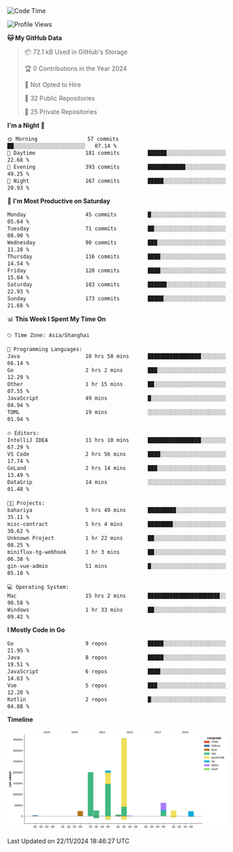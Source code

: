 <!--START_SECTION:waka-->
![Code Time](http://img.shields.io/badge/Code%20Time-2%2C928%20hrs%2014%20mins-blue)

![Profile Views](http://img.shields.io/badge/Profile%20Views-0-blue)

**🐱 My GitHub Data** 

> 📦 72.1 kB Used in GitHub's Storage 
 > 
> 🏆 0 Contributions in the Year 2024
 > 
> 🚫 Not Opted to Hire
 > 
> 📜 32 Public Repositories 
 > 
> 🔑 25 Private Repositories 
 > 
**I'm a Night 🦉** 

```text
🌞 Morning                57 commits          ██░░░░░░░░░░░░░░░░░░░░░░░   07.14 % 
🌆 Daytime                181 commits         ██████░░░░░░░░░░░░░░░░░░░   22.68 % 
🌃 Evening                393 commits         ████████████░░░░░░░░░░░░░   49.25 % 
🌙 Night                  167 commits         █████░░░░░░░░░░░░░░░░░░░░   20.93 % 
```
📅 **I'm Most Productive on Saturday** 

```text
Monday                   45 commits          █░░░░░░░░░░░░░░░░░░░░░░░░   05.64 % 
Tuesday                  71 commits          ██░░░░░░░░░░░░░░░░░░░░░░░   08.90 % 
Wednesday                90 commits          ███░░░░░░░░░░░░░░░░░░░░░░   11.28 % 
Thursday                 116 commits         ████░░░░░░░░░░░░░░░░░░░░░   14.54 % 
Friday                   120 commits         ████░░░░░░░░░░░░░░░░░░░░░   15.04 % 
Saturday                 183 commits         ██████░░░░░░░░░░░░░░░░░░░   22.93 % 
Sunday                   173 commits         █████░░░░░░░░░░░░░░░░░░░░   21.68 % 
```


📊 **This Week I Spent My Time On** 

```text
🕑︎ Time Zone: Asia/Shanghai

💬 Programming Languages: 
Java                     10 hrs 58 mins      █████████████████░░░░░░░░   66.14 % 
Go                       2 hrs 2 mins        ███░░░░░░░░░░░░░░░░░░░░░░   12.29 % 
Other                    1 hr 15 mins        ██░░░░░░░░░░░░░░░░░░░░░░░   07.55 % 
JavaScript               49 mins             █░░░░░░░░░░░░░░░░░░░░░░░░   04.94 % 
TOML                     19 mins             ░░░░░░░░░░░░░░░░░░░░░░░░░   01.94 % 

🔥 Editors: 
IntelliJ IDEA            11 hrs 10 mins      █████████████████░░░░░░░░   67.29 % 
VS Code                  2 hrs 56 mins       ████░░░░░░░░░░░░░░░░░░░░░   17.74 % 
GoLand                   2 hrs 14 mins       ███░░░░░░░░░░░░░░░░░░░░░░   13.49 % 
DataGrip                 14 mins             ░░░░░░░░░░░░░░░░░░░░░░░░░   01.48 % 

🐱‍💻 Projects: 
bahariya                 5 hrs 49 mins       █████████░░░░░░░░░░░░░░░░   35.11 % 
misc-contract            5 hrs 4 mins        ████████░░░░░░░░░░░░░░░░░   30.62 % 
Unknown Project          1 hr 22 mins        ██░░░░░░░░░░░░░░░░░░░░░░░   08.25 % 
miniflux-tg-webhook      1 hr 3 mins         ██░░░░░░░░░░░░░░░░░░░░░░░   06.38 % 
gin-vue-admin            51 mins             █░░░░░░░░░░░░░░░░░░░░░░░░   05.18 % 

💻 Operating System: 
Mac                      15 hrs 2 mins       ███████████████████████░░   90.58 % 
Windows                  1 hr 33 mins        ██░░░░░░░░░░░░░░░░░░░░░░░   09.42 % 
```

**I Mostly Code in Go** 

```text
Go                       9 repos             █████░░░░░░░░░░░░░░░░░░░░   21.95 % 
Java                     8 repos             █████░░░░░░░░░░░░░░░░░░░░   19.51 % 
JavaScript               6 repos             ████░░░░░░░░░░░░░░░░░░░░░   14.63 % 
Vue                      5 repos             ███░░░░░░░░░░░░░░░░░░░░░░   12.20 % 
Kotlin                   2 repos             █░░░░░░░░░░░░░░░░░░░░░░░░   04.88 % 
```



**Timeline**

![Lines of Code chart](https://raw.githubusercontent.com/youtiaoguagua/youtiaoguagua/master/assets/bar_graph.png)


 Last Updated on 22/11/2024 18:46:27 UTC
<!--END_SECTION:waka-->